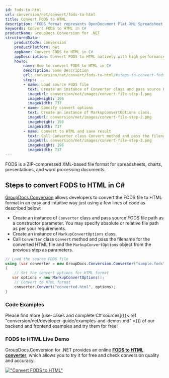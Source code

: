 ```yaml
---
id: fods-to-html
url: conversion/net/convert/fods-to-html
title: Convert FODS to HTML
description: "FODS format represents OpenDocument Flat XML Spreadsheet with .fods extension. Learn how to convert FODS to HTML file programmatically in C# language using GroupDocs.Conversion for .NET library."
keywords: Convert FODS to HTML in C#
productName: GroupDocs.Conversion for .NET
structuredData:
    productCode: conversion
    productPlatform: net
    appName: Convert FODS to HTML in C#
    appDescription: Convert FODS to HTML natively with high performance using C# language and server side GroupDocs.Conversion for .NET APIs, without the use of any software like Microsoft or Open Office.
    howTo:
        name: How to convert FODS to HTML in C# 
        description: Some description
        url: conversion/net/convert/fods-to-html/#steps-to-convert-fods-to-html-in-c
        steps:
        - name: Load source FODS file 
          text: Create an instance of Converter class and pass source FODS file path as a constructor parameter. You may specify absolute or relative file path as per your requirements. 
          imageUrl: conversion/net/images/convert-file-step-1.png
          imageHeight: 196
          imageWidth: 737
        - name: Specify convert options 
          text: Create an instance of MarkupConvertOptions class.
          imageUrl: conversion/net/images/convert-file-step-2.png
          imageHeight: 196
          imageWidth: 737
        - name: Convert to HTML and save result 
          text: Call Converter class Convert method and pass the filename for the converted HTML file and the MarkupConvertOptions object from the previous step as parameters.
          imageUrl: conversion/net/images/convert-file-step-3.png
          imageHeight: 196
          imageWidth: 737
---
```


FODS is a ZIP-compressed XML-based file format for spreadsheets, charts, presentations, and word processing documents.

## Steps to convert FODS to HTML in C#

[GroupDocs.Conversion](https://products.groupdocs.com/conversion/net) allows developers to convert the FODS file to HTML format in an easy and intuitive way just using a few lines of code as described below:

* Create an instance of `Converter` class and pass source FODS file path as a constructor parameter. You may specify absolute or relative file path as per your requirements. 
* Create an instance of `MarkupConvertOptions` class.
* Call `Converter` class `Convert` method and pass the filename for the converted HTML file and the `MarkupConvertOptions` object from the previous step as parameters.

```csharp
// Load the source FODS file
using (var converter = new GroupDocs.Conversion.Converter("sample.fods"))
{
    // Set the convert options for HTML format
   var options = new MarkupConvertOptions();
    // Convert to HTML format
    converter.Convert("converted.html", options);
}
```

### Code Examples

Please find more [use-cases and complete C# sources]({{< ref "conversion/net/developer-guide/examples-and-demos.md" >}}) of our backend and frontend examples and try them for free!

### FODS to HTML Live Demo

GroupDocs.Conversion for .NET provides an online [**FODS to HTML converter**](https://products.groupdocs.app/conversion/fods-to-html), which allows you to try it for free and check conversion quality and accuracy.

[!["Convert FODS to HTML"](conversion/net/images/convert-to-html/convert-fods-to-html.png)](https://products.groupdocs.app/conversion/fods-to-html)